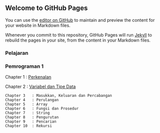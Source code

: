 ## Welcome to GitHub Pages

You can use the [editor on GitHub](https://github.com/alamsyah10/alamsyah/edit/master/README.md) to maintain and preview the content for your website in Markdown files.

Whenever you commit to this repository, GitHub Pages will run [Jekyll](https://jekyllrb.com/) to rebuild the pages in your site, from the content in your Markdown files.

### Pelajaran

### Pemrograman 1

Chapter 1   : [Perkenalan](https://training.ia-toki.org/training/curriculums/1/courses/1/chapters/1/problems/1/)

Chapter 2   : [Variabel dan Tipe Data](https://training.ia-toki.org/training/curriculums/1/courses/1/chapters/2/lessons/9/)

    Chapter 3   : Masukkan, Keluaran dan Percabangan
    Chapter 4   : Perulangan
    Chapter 5   : Array
    Chapter 6   : Fungsi dan Prosedur
    Chapter 7   : String
    Chapter 8   : Pengurutan
    Chapter 9   : Pencarian
    Chapter 10  : Rekursi



